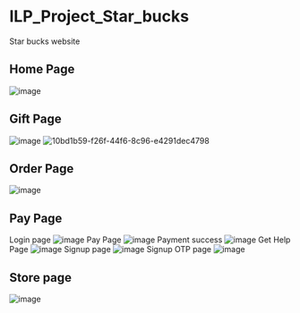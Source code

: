 # ILP_Project_Star_bucks
Star bucks website
## Home Page
![image](https://github.com/sreelachu22/ILP_Project_Star_bucks/assets/71555915/ba1ff91a-cce5-4492-9b2e-d1dee7815a97)

## Gift Page
![image](https://github.com/sreelachu22/ILP_Project_Star_bucks/assets/71555915/b1090892-95e7-4eee-942f-e3d92f745635)
![10bd1b59-f26f-44f6-8c96-e4291dec4798](https://github.com/sreelachu22/ILP_Project_Star_bucks/assets/71555915/5fa4fdae-915f-4777-9c2b-a83ad44fb444)

## Order Page
![image](https://github.com/sreelachu22/ILP_Project_Star_bucks/assets/71555915/b3d4eb3d-9f6f-466e-97f6-283e7485696a)

## Pay Page
Login page
![image](https://github.com/sreelachu22/ILP_Project_Star_bucks/assets/71555915/0776487c-0699-4e11-b87c-2e3bde9946e1)
Pay Page
![image](https://github.com/sreelachu22/ILP_Project_Star_bucks/assets/71555915/de75070f-aceb-4bd6-8339-8007867e8b5e)
Payment success
![image](https://github.com/sreelachu22/ILP_Project_Star_bucks/assets/71555915/8e41fdd0-b3c9-49ed-8d90-79ef47f0e81a)
Get Help Page
![image](https://github.com/sreelachu22/ILP_Project_Star_bucks/assets/71555915/8435f1d6-a89f-4986-8e6e-266167601c03)
Signup page
![image](https://github.com/sreelachu22/ILP_Project_Star_bucks/assets/71555915/50bc81d7-016c-43a8-87a2-75a01cfc1b46)
Signup OTP page
![image](https://github.com/sreelachu22/ILP_Project_Star_bucks/assets/71555915/c81ce82b-72ed-4328-bbaf-67b02214de4c)

##  Store page
![image](https://github.com/sreelachu22/ILP_Project_Star_bucks/assets/71555915/89208c2f-d1df-4130-8c32-c43a24e629ad)
